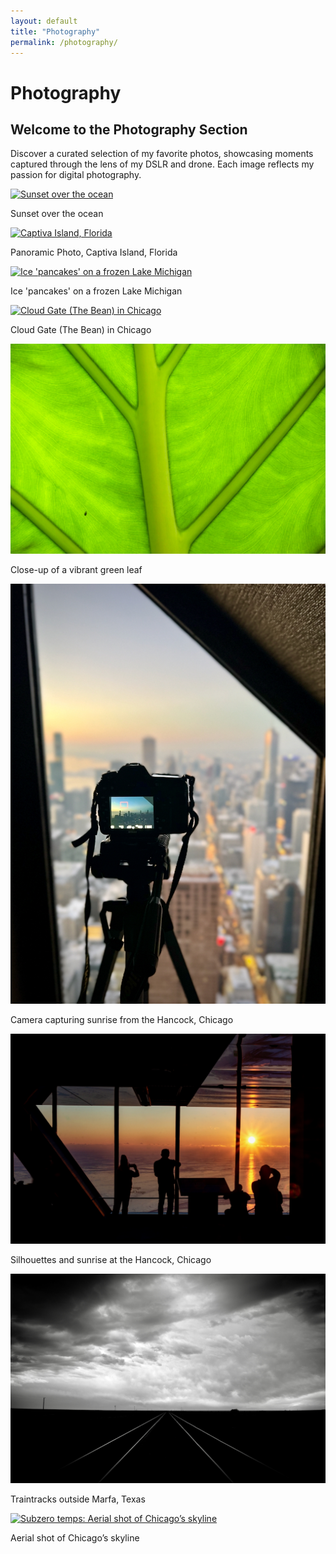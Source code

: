 ```yaml
---
layout: default
title: "Photography"
permalink: /photography/
---
```


# Photography
<h2 class="intro-title">Welcome to the Photography Section</h2>

<p class="intro-text">
Discover a curated selection of my favorite photos, showcasing moments captured through the lens of my DSLR and drone. Each image reflects my passion for digital photography.
</p>

<div class="gallery">
  <!-- Photo 1 -->
  <div class="photo">
    <a href="/images/photography/DJI_0946.jpg" data-lightbox="gallery" data-title="Sunset over the ocean">
      <img class="photography-image" src="/images/photography/DJI_0946.jpg" alt="Sunset over the ocean">
    </a>
    <p>Sunset over the ocean</p>
  </div>

  <!-- Photo 2 -->
  <div class="photo">
    <a href="/images/photography/captiva-pano.jpg" data-lightbox="gallery" data-title="Captiva Island, Florida">
      <img class="photography-image" src="/images/photography/captiva-pano.jpg" alt="Captiva Island, Florida">
    </a>
    <p>Panoramic Photo, Captiva Island, Florida</p>
  </div>

  <!-- Photo 3 -->
  <div class="photo">
    <a href="/images/photography/DJI_0864.jpg" data-lightbox="gallery" data-title="Ice 'pancakes' on a frozen Lake Michigan">
      <img class="photography-image" src="/images/photography/DJI_0864.jpg" alt="Ice 'pancakes' on a frozen Lake Michigan">
    </a>
    <p>Ice 'pancakes' on a frozen Lake Michigan</p>
  </div>

  <!-- Photo 4 -->
  <div class="photo">
    <a href="/images/photography/DSC_9695.jpg" data-lightbox="gallery" data-title="Cloud Gate (The Bean) in Chicago">
      <img class="photography-image" src="/images/photography/DSC_9695.jpg" alt="Cloud Gate (The Bean) in Chicago">
    </a>
    <p>Cloud Gate (The Bean) in Chicago</p>
  </div>

  <!-- Photo 5 -->
  <div class="photo">
    <a href="/images/photography/IMG_0730-1.jpg" data-lightbox="gallery" data-title="Close-up of a vibrant green leaf">
      <img class="photography-image" src="/images/photography/IMG_0730-1.jpg" alt="Close-up of a vibrant green leaf">
    </a>
    <p>Close-up of a vibrant green leaf</p>
  </div>

  <!-- Photo 6 -->
  <div class="photo">
    <a href="/images/photography/IMG_3465.jpeg" data-lightbox="gallery" data-title="Camera capturing sunrise from the Hancock, Chicago">
      <img class="photography-image" src="/images/photography/IMG_3465.jpeg" alt="Camera capturing sunrise from the Hancock, Chicago">
    </a>
    <p>Camera capturing sunrise from the Hancock, Chicago</p>
  </div>

  <!-- Photo 7 -->
  <div class="photo">
    <a href="/images/photography/DSC_3713-Edit-Edit.jpeg" data-lightbox="gallery" data-title="Silhouettes and sunrise at the Hancock, Chicago">
      <img class="photography-image" src="/images/photography/DSC_3713-Edit-Edit.jpeg" alt="Silhouettes and sunrise at the Hancock, Chicago">
    </a>
    <p>Silhouettes and sunrise at the Hancock, Chicago</p>
  </div>

  <!-- Additional Photo 8 -->
  <div class="photo">
    <a href="/images/photography/DSC_0528_adj.jpeg" data-lightbox="gallery" data-title="Scenic view of Lake Michigan">
      <img class="photography-image" src="/images/photography/DSC_0528_adj.jpeg" alt="Scenic view of Lake Michigan">
    </a>
    <p>Traintracks outside Marfa, Texas</p>
  </div>

  <!-- Additional Photo 9 -->
  <div class="photo">
    <a href="images/photography/Photo_6554508_DJI_908_jpg_11558064_0_202211691752_photo_original.jpeg" data-lightbox="gallery" data-title="Aerial shot of Chicago’s skyline">
      <img class="photography-image" src="/images/photography/Photo_6554508_DJI_908_jpg_11558064_0_20221119154502_photo.jpg" alt="Subzero temps: Aerial shot of Chicago’s skyline">
    </a>
    <p>Aerial shot of Chicago’s skyline</p>
  </div>
</div>
